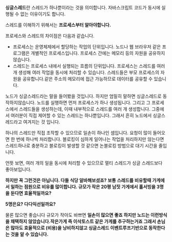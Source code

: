 **싱글스레드**란 스레드가 하나뿐이라는 것을 의미합니다. 자바스크립트 코드가 동시에 실행될 수 없는 이유이기도 합니다.

스레드를 이해하기 위해서는 **프로세스부터 알아야합니다.**

프로세스와 스레드의 차이점은 다음과 같습니다.

-   프로세스는 운영체제에서 할당하는 작업의 단위입니다. 노드나 웹 브라우저 같은 프로그램은 개별적인 프로세스입니다. 프로세스 간에는 메모리 등의 자원을 공유하지 않습니다.
-   스레드는 프로세스 내에서 실행되는 흐름의 단위입니다. 프로세스는 스레드를 여러 개 생성해 여러 작업을 동시에 처리할 수 있습니다. 스레드들은 부모 프로세스의 자원을 공유합니다.같은 주소의 메모리에 접근 가능하므로 데이터를 공유할 수 있습니다.

노드가 싱글스레드라는 말을 들어봤을 것입니다. 하지만 엄밀히 말하면 싱글스레드로 동작하지않습니다. 노드를 실행하면 먼저 프로세스가 하나 생성됩니다. 그리고 그 프로세스에서 스레드들을 생성하는데, 이때 내부적으로 스레드를 여러 개 생성합니다. 그중에서 여러분이 직접 제어할 수 있는 스레드는 하나뿐입니다. 그래서 흔히 노드에서 싱글스레드라고 여겨지는 것 입니다.

하나의 스레드만 직접 조작할 수 있으므로 일손이 하나인 셈입니다. 요청이 많이 들어오면 한 번에 하나씩 처리합니다. 블로킹이 심하게 일어나는 작업을 처리하지만 않는다면 스레드하나로 충분하고 블로킹이 발생할 것 같으면 논블로킹 방법으로 대기 시간을 줄입니다.

언뜻 보면, 여러 개의 일을 동시에 처리할 수 있으므로 멀티 스레드가 싱글 스레드보다 좋아보입니다.

**하지만 꼭 그런것은 아닙니다.
다들 식당 알바해보셨죠? 보통 스레드를 비유할때 가게에서 일하는 점원으로 비유를 많이합니다. 규모가 작은 20평 남짓 가게에서 홀서빙을 3명을 둔다면 효율적일까요?**

**5명은요? 다다익선일까요?**

물론 많으면 좋습니다 규모가 작아도 바쁘면 **일손이 많으면 좋죠 하지만 노드는 이런방식을 채택하지 않았습니다.작은가게 즉 이삭토스트 같은 가게를 추구하는거죠 그래서 손님은 많아도 효율적으로 (비용)을 낭비하지않고 싱글스레드 이벤트루프기반으로 동작한다는 것을 알 수 있습니다.**
